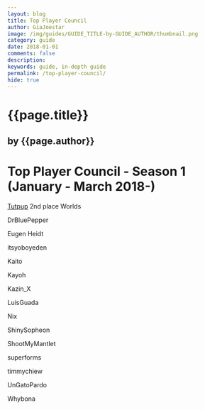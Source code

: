 ```yaml
---
layout: blog
title: Top Player Council
author: GiaJoestar
image: /img/guides/GUIDE_TITLE-by-GUIDE_AUTHOR/thumbnail.png
category: guide
date: 2018-01-01
comments: false
description: 
keywords: guide, in-depth guide
permalink: /top-player-council/
hide: true
---
```


# {{page.title}}
## by {{page.author}}

# Top Player Council - Season 1 (January - March 2018-)

[Tutpup](https://duellinksmeta.netlify.com/authors/tutpup)
2nd place Worlds

DrBluePepper

Eugen Heidt

itsyoboyeden

Kaito

Kayoh

Kazin_X

LuisGuada

Nix

ShinySopheon

ShootMyMantlet

superforms

timmychiew

UnGatoPardo

Whybona
